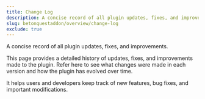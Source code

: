 ```yaml
---
title: Change Log
description: A concise record of all plugin updates, fixes, and improvements.
slug: betonquestaddon/overview/change-log
exclude: true
---
```


A concise record of all plugin updates, fixes, and improvements.

This page provides a detailed history of updates, fixes, and improvements made to the plugin.
Refer here to see what changes were made in each version and how the plugin has evolved over time.

It helps users and developers keep track of new features, bug fixes, and important modifications.
